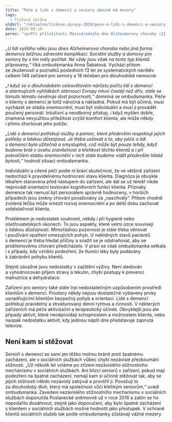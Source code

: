 ```yaml
---
title: "Péče o lidi s demencí a seniory obecně má mezery"
tags:
  - Tisková zpráva
oldUrl: "/aktualne/tiskove-zpravy-2019/pece-o-lidi-s-demenci-a-seniory-obecne-ma-mezery"
date: 2019-09-19
perex: "<p>Při příležitosti Mezinárodního dne Alzheimerovy choroby (21. 9.) ombudsmanka upozorňuje, že se tomuto tématu a péči o lidi s demencí stále nevěnuje tolik pozornosti, kolik je třeba. Samotná ochrana seniorů a nemocných lidí v sociálních službách má podle ombudsmanky dlouhodobé a vážné mezery.</p>"
---
```


<!-- imported from the old website -->

<p><i>„U lidí vyššího věku jsou dnes Alzheimerova choroba nebo jiná forma demence běžnou zdravotní komplikací. Sociální služby a domovy pro seniory by s tím měly počítat. Ne vždy jsou však na tento typ klientů připraveny,“</i> říká ombudsmanka Anna Šabatová. Vychází přitom ze zkušeností a poznatků posledních 13 let ze systematických návštěv celkem 149 zařízení pro seniory a 18 léčeben pro dlouhodobě nemocné.</p> <p><i>„I když se o dlouhodobém celosvětovém nárůstu počtu lidí s demencí a alarmujících vyhlídkách stárnoucí Evropy mluví častěji než dřív, stále se tomuto tématu nevěnuje dost pozornosti,“</i> domnívá se ombudsmanka. Péče o klienty s demencí je totiž náročná a nákladná. Pokud má být účinná, musí vycházet ze stádia onemocnění, musí být individuální a musí ji provádět poučený personál. Intuitivní a neodborný přístup, i když myšlen dobře, znamená nevyužitou příležitost zvýšit komfort klienta, ale může někdy i přímo zhoršovat jeho potíže.</p> <p><i>„Lidé s demencí potřebují služby a pomoc, které především respektují jejich potřeby a lidskou důstojnost. Je třeba usilovat o to, aby péče o lidi s demencí byla užitečná a smysluplná, což může být pouze tehdy, když budeme brát v úvahu zranitelnost a křehkost těchto klientů a i při pokročilém stádiu onemocnění v nich stále budeme vidět především lidské bytosti,“</i> hodnotí situaci ombudsmanka.</p> <p>Individuální a cílené péči podle ní brání skutečnost, že ve většině zařízení nedochází k pravidelnému hodnocení stavu klienta. Diagnóza je obvykle lékařem stanovena před nástupem do zařízení, ale dál se už téměř nikde neprovádí orientační testování kognitivních funkcí klienta. Příznaky demence tak nemusí být personálem správně hodnoceny, v horších případech jsou změny chování považovány za „naschvály“. Přitom vhodně zvolená léčba může omezit rozvoj onemocnění a po delší dobu zachovat soběstačnost klienta. </p> <p>Problémem je nedostatek soukromí, někdy i při hygieně nebo ošetřovatelských úkonech. To jsou aspekty, které velmi úzce souvisejí s lidskou důstojností. Mimořádnou pozornost je stále třeba věnovat i používání opatření omezujících pohyb. U neklidných stavů pacientů s demencí je třeba hledat příčiny a snažit se je odstraňovat, aby se problémovému chování předcházelo. V praxi se však ombudsmanka setkala i s případy, kdy vzniklo podezření, že tlumící léky byly podávány k zabránění pohybu klientů. </p> <p>Stejně závažné jsou nedostatky v zajištění výživy. Není sledován a vyhodnocován příjem stravy a tekutin, chybí postupy k prevenci malnutrice a dehydratace.</p> <p>Zařízení pro seniory také stále trpí nedostatečným uzpůsobením prostředí klientům s demencí. Prostory někdy nejsou dostatečně vybaveny prvky usnadňujícími klientům bezpečný pohyb a orientaci. Lidé s demencí potřebují pravidelný a strukturovaný denní rytmus a činnosti. V některých zařízeních má péče aktivizační a terapeutický účinek. Obvyklejší jsou ale případy aktivit, které neodpovídají schopnostem a možnostem klienta, nebo naopak nedostatku aktivit, kdy jedinou náplň dne představuje zapnutá televize.</p> <h2>Není kam si stěžovat</h2><p> Senioři s demencí se sami jen těžko mohou bránit proti špatnému zacházení, ale v sociálních službách vůbec chybí nezávislé přezkoumání stížnosti. „Už několik let voláme po zřízení nezávislého stížnostního mechanismu v sociálních službách. Ani blízcí seniorů v zařízení, pokud mají podezření na špatné zacházení, nemají kam si účinně stěžovat tak, aby se jejich stížností někdo nezávislý zabýval a prověřil ji. Považuji to za dlouhodobý dluh, který má společnost vůči křehkým seniorům,“ uvádí ombudsmanka. Zavedení nezávislého stížnostního mechanismu v sociálních službách doporučila Poslanecké sněmovně už v roce 2016 a zatím se ho nepodařilo dosáhnout, stejně jako doporučení, aby bylo špatné zacházení s klientem v sociálních službách možné hodnotit jako přestupek. V ochraně klientů sociálních služeb tak podle ombudsmanky zůstávají vážné mezery.</p>
